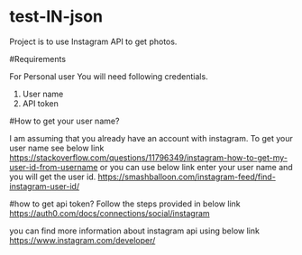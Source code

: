 # test-IN-json

Project is to use Instagram API to get photos. 

#Requirements

For Personal user
You will need following credentials. 
1) User name 
2) API token 

#How to get your user name?

I am assuming that you already have an account with instagram. 
To get your user name see below link
https://stackoverflow.com/questions/11796349/instagram-how-to-get-my-user-id-from-username or you can use below link enter your user name 
and you will get the user id.
https://smashballoon.com/instagram-feed/find-instagram-user-id/

#how to get api token?
Follow the steps provided in below link
https://auth0.com/docs/connections/social/instagram


you can find more information about instagram api using below link
https://www.instagram.com/developer/
